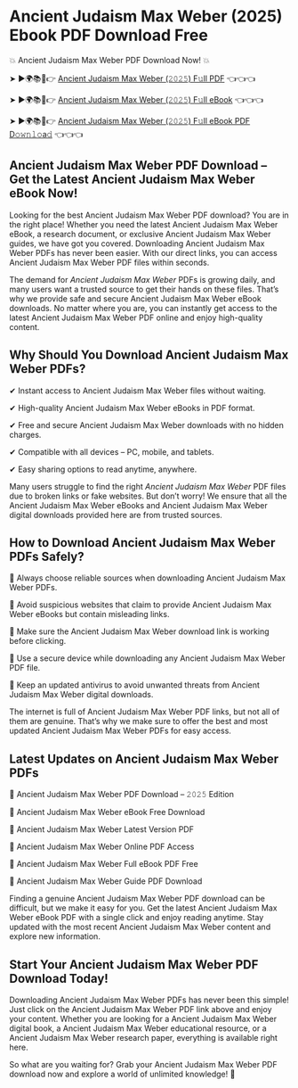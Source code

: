 # Ancient Judaism Max Weber (2025) Ebook PDF Download Free

💥 Ancient Judaism Max Weber PDF Download Now! 💥

➤ ►🌍📚📱👉 [Ancient Judaism Max Weber (𝟸𝟶𝟸𝟻) F𝚞ll PDF](https://getpdf.xyz/ancient-judaism-max-weber) 👈👈👈


➤ ►🌍📚📱👉 [Ancient Judaism Max Weber (𝟸𝟶𝟸𝟻) F𝚞ll eBook](https://getpdf.xyz/ancient-judaism-max-weber) 👈👈👈


➤ ►🌍📚📱👉 [Ancient Judaism Max Weber (𝟸𝟶𝟸𝟻) F𝚞ll eBook PDF D𝚘𝚠𝚗𝚕𝚘a𝚍](https://getpdf.xyz/ancient-judaism-max-weber) 👈👈👈


## Ancient Judaism Max Weber PDF Download – Get the Latest Ancient Judaism Max Weber eBook Now!

Looking for the best Ancient Judaism Max Weber PDF download? You are in the right place! Whether you need the latest Ancient Judaism Max Weber eBook, a research document, or exclusive Ancient Judaism Max Weber guides, we have got you covered. Downloading Ancient Judaism Max Weber PDFs has never been easier. With our direct links, you can access Ancient Judaism Max Weber PDF files within seconds.

The demand for *Ancient Judaism Max Weber* PDFs is growing daily, and many users want a trusted source to get their hands on these files. That’s why we provide safe and secure Ancient Judaism Max Weber eBook downloads. No matter where you are, you can instantly get access to the latest Ancient Judaism Max Weber PDF online and enjoy high-quality content.

## Why Should You Download Ancient Judaism Max Weber PDFs?

✔ Instant access to Ancient Judaism Max Weber files without waiting.

✔ High-quality Ancient Judaism Max Weber eBooks in PDF format.

✔ Free and secure Ancient Judaism Max Weber downloads with no hidden charges.

✔ Compatible with all devices – PC, mobile, and tablets.

✔ Easy sharing options to read anytime, anywhere.

Many users struggle to find the right *Ancient Judaism Max Weber* PDF files due to broken links or fake websites. But don’t worry! We ensure that all the Ancient Judaism Max Weber eBooks and Ancient Judaism Max Weber digital downloads provided here are from trusted sources.

## How to Download Ancient Judaism Max Weber PDFs Safely?

📌 Always choose reliable sources when downloading Ancient Judaism Max Weber PDFs.

📌 Avoid suspicious websites that claim to provide Ancient Judaism Max Weber eBooks but contain misleading links.

📌 Make sure the Ancient Judaism Max Weber download link is working before clicking.

📌 Use a secure device while downloading any Ancient Judaism Max Weber PDF file.

📌 Keep an updated antivirus to avoid unwanted threats from Ancient Judaism Max Weber digital downloads.

The internet is full of Ancient Judaism Max Weber PDF links, but not all of them are genuine. That’s why we make sure to offer the best and most updated Ancient Judaism Max Weber PDFs for easy access.

## Latest Updates on Ancient Judaism Max Weber PDFs

🔹 Ancient Judaism Max Weber PDF Download – 𝟸𝟶𝟸𝟻 Edition

🔹 Ancient Judaism Max Weber eBook Free Download

🔹 Ancient Judaism Max Weber Latest Version PDF

🔹 Ancient Judaism Max Weber Online PDF Access

🔹 Ancient Judaism Max Weber Full eBook PDF Free

🔹 Ancient Judaism Max Weber Guide PDF Download

Finding a genuine Ancient Judaism Max Weber PDF download can be difficult, but we make it easy for you. Get the latest Ancient Judaism Max Weber eBook PDF with a single click and enjoy reading anytime. Stay updated with the most recent Ancient Judaism Max Weber content and explore new information.

## Start Your Ancient Judaism Max Weber PDF Download Today!

Downloading Ancient Judaism Max Weber PDFs has never been this simple! Just click on the Ancient Judaism Max Weber PDF link above and enjoy your content. Whether you are looking for a Ancient Judaism Max Weber digital book, a Ancient Judaism Max Weber educational resource, or a Ancient Judaism Max Weber research paper, everything is available right here.

So what are you waiting for? Grab your Ancient Judaism Max Weber PDF download now and explore a world of unlimited knowledge! 🚀
